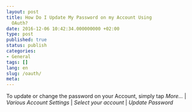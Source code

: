 ```yaml
---
layout: post
title: How Do I Update My Password on my Account Using
  OAuth?
date: 2016-12-06 10:42:34.000000000 +02:00
type: post
published: true
status: publish
categories:
- General
tags: []
lang: en
slug: /oauth/
meta:
---
```


To update or change the password on your Account, simply tap *More...* \| *Various Account Settings* \| *Select your account* \| *Update Password*